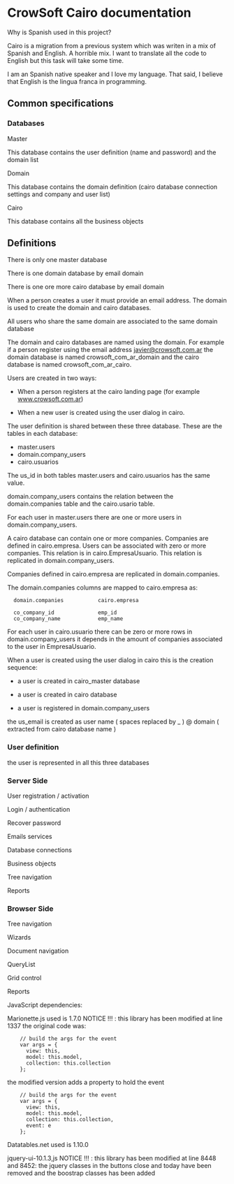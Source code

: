 CrowSoft Cairo documentation
============================

Why is Spanish used in this project?

Cairo is a migration from a previous system which was writen in a mix of Spanish and English. A horrible mix. I want to translate all the code to English but this task will take some time.

I am an Spanish native speaker and I love my language. That said, I believe that English is the lingua franca in programming.

Common specifications
---------------------

### Databases

Master

 This database contains the user definition (name and password) and the domain list

Domain

 This database contains the domain definition (cairo database connection settings and company and user list)

Cairo

 This database contains all the business objects

## Definitions

 There is only one master database

 There is one domain database by email domain

 There is one ore more cairo database by email domain

 When a person creates a user it must provide an email address. The domain is used to create the domain and cairo databases.

 All users who share the same domain are associated to the same domain database

 The domain and cairo databases are named using the domain. For example if a person register using the email address javier@crowsoft.com.ar the domain database is named crowsoft_com_ar_domain and the cairo database is named crowsoft_com_ar_cairo.

 Users are created in two ways:

  - When a person registers at the cairo landing page (for example www.crowsoft.com.ar)

  - When a new user is created using the user dialog in cairo.

 The user definition is shared between these three database. These are the tables in each database:

  - master.users
  - domain.company_users
  - cairo.usuarios

  The us_id in both tables master.users and cairo.usuarios has the same value.

  domain.company_users contains the relation between the domain.companies table and the cairo.usario table.

 For each user in master.users there are one or more users in domain.company_users.

 A cairo database can contain one or more companies. Companies are defined in cairo.empresa. Users can be associated with zero or more companies. This relation is in cairo.EmpresaUsuario. This relation is replicated in domain.company_users.

 Companies defined in cairo.empresa are replicated in domain.companies.

 The domain.companies columns are mapped to cairo.empresa as:

      domain.companies           cairo.empresa

      co_company_id              emp_id
      co_company_name            emp_name

 For each user in cairo.usuario there can be zero or more rows in domain.company_users it depends in the amount of companies associated to the user in EmpresaUsuario.

 When a user is created using the user dialog in cairo this is the creation sequence:

  - a user is created in cairo_master database

  - a user is created in cairo database

  - a user is registered in domain.company_users

  the us_email is created as user name ( spaces replaced by _ ) @ domain ( extracted from cairo database name )

### User definition

the user is represented in all this three databases

### Server Side

User registration / activation

Login / authentication

Recover password

Emails services

Database connections

Business objects

Tree navigation

Reports

### Browser Side

Tree navigation

Wizards

Document navigation

QueryList

Grid control

Reports

JavaScript dependencies:

Marionette.js used is 1.7.0
NOTICE !!! :
  this library has been modified at line 1337
  the original code was:

        // build the args for the event
        var args = {
          view: this,
          model: this.model,
          collection: this.collection
        };

  the modified version adds a property to hold the event

        // build the args for the event
        var args = {
          view: this,
          model: this.model,
          collection: this.collection,
          event: e
        };

Datatables.net used is 1.10.0

jquery-ui-10.1.3,js
NOTICE !!! :
  this library has been modified at line 8448 and 8452: the jquery classes in the buttons close and today have been removed and the boostrap classes has been added